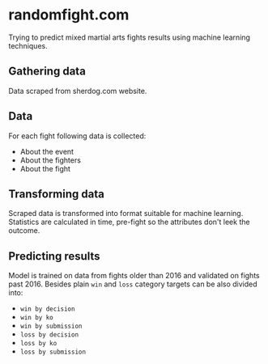 # randomfight.com

Trying to predict mixed martial arts fights results using machine learning techniques.

## Gathering data

Data scraped from sherdog.com website.

## Data

For each fight following data is collected:
* About the event
* About the fighters
* About the fight

## Transforming data

Scraped data is transformed into format suitable for machine learning. 
Statistics are calculated in time, pre-fight so the attributes don't leek the outcome.

## Predicting results

Model is trained on data from fights older than 2016 and validated on fights past 2016.
Besides plain `win` and `loss` category targets can be also divided into:

* `win by decision`
* `win by ko`
* `win by submission`
* `loss by decision`
* `loss by ko`
* `loss by submission`
